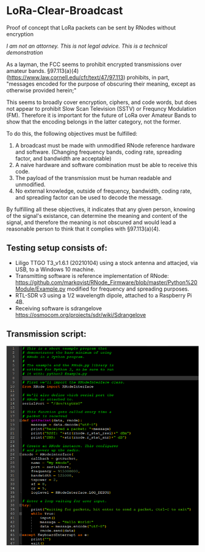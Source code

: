 # LoRa-Clear-Broadcast
Proof of concept that LoRa packets can be sent by RNodes without encryption

*I am not an attorney. This is not legal advice. This is a technical demonstration*

As a layman, the FCC seems to prohibit encrypted transmissions over amateur bands. §97.113(a)(4) (https://www.law.cornell.edu/cfr/text/47/97.113) prohibits, in part, "messages encoded for the purpose of obscuring their meaning, except as otherwise provided herein;"

This seems to broadly cover encryption, ciphers, and code words, but does not appear to prohibit Slow Scan Television (SSTV) or Frequncy Modulation (FM). Therefore it is important for the future of LoRa over Amateur Bands to show that the encoding belongs in the latter category, not the former.

To do this, the following objectives must be fulfilled:
1. A broadcast must be made with unmodified RNode reference hardware and software. (Changing frequency bands, coding rate, spreading factor, and bandwidth are acceptable)
2. A naive hardware and software combination must be able to receive this code.
3. The payload of the transmission must be human readable and unmodified.
4. No external knowledge, outside of frequency, bandwidth, coding rate, and spreading factor can be used to decode the message.

By fulfilling all these objectives, it indicates that any given person, knowing of the signal's existance, can determine the meaning and content of the signal, and therefore the meaning is not obscured and would lead a reasonable person to think that it complies with §97.113(a)(4).

## Testing setup consists of:
* Liligo TTGO T3_v1.6.1 (20210104) using a stock antenna and attacjed, via USB, to a Windows 10 machine. 
* Transmitting software is reference implementation of RNode: https://github.com/markqvist/RNode_Firmware/blob/master/Python%20Module/Example.py modified for frequency and spreading purposes.
* RTL-SDR v3 using a 1/2 wavelength dipole, attached to a Raspberry Pi 4B.
* Receiving software is sdrangelove https://osmocom.org/projects/sdr/wiki/Sdrangelove

## Transmission script:
![](https://github.com/faragher/LoRa-Clear-Broadcast/blob/main/XMit.png)
